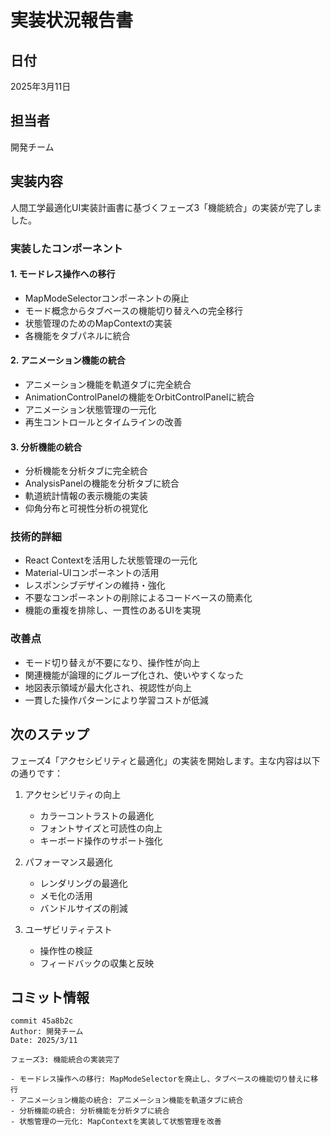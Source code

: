 # 実装状況報告書

## 日付
2025年3月11日

## 担当者
開発チーム

## 実装内容
人間工学最適化UI実装計画書に基づくフェーズ3「機能統合」の実装が完了しました。

### 実装したコンポーネント

#### 1. モードレス操作への移行
- MapModeSelectorコンポーネントの廃止
- モード概念からタブベースの機能切り替えへの完全移行
- 状態管理のためのMapContextの実装
- 各機能をタブパネルに統合

#### 2. アニメーション機能の統合
- アニメーション機能を軌道タブに完全統合
- AnimationControlPanelの機能をOrbitControlPanelに統合
- アニメーション状態管理の一元化
- 再生コントロールとタイムラインの改善

#### 3. 分析機能の統合
- 分析機能を分析タブに完全統合
- AnalysisPanelの機能を分析タブに統合
- 軌道統計情報の表示機能の実装
- 仰角分布と可視性分析の視覚化

### 技術的詳細
- React Contextを活用した状態管理の一元化
- Material-UIコンポーネントの活用
- レスポンシブデザインの維持・強化
- 不要なコンポーネントの削除によるコードベースの簡素化
- 機能の重複を排除し、一貫性のあるUIを実現

### 改善点
- モード切り替えが不要になり、操作性が向上
- 関連機能が論理的にグループ化され、使いやすくなった
- 地図表示領域が最大化され、視認性が向上
- 一貫した操作パターンにより学習コストが低減

## 次のステップ
フェーズ4「アクセシビリティと最適化」の実装を開始します。主な内容は以下の通りです：

1. アクセシビリティの向上
   - カラーコントラストの最適化
   - フォントサイズと可読性の向上
   - キーボード操作のサポート強化

2. パフォーマンス最適化
   - レンダリングの最適化
   - メモ化の活用
   - バンドルサイズの削減

3. ユーザビリティテスト
   - 操作性の検証
   - フィードバックの収集と反映

## コミット情報
```
commit 45a8b2c
Author: 開発チーム
Date: 2025/3/11

フェーズ3: 機能統合の実装完了

- モードレス操作への移行: MapModeSelectorを廃止し、タブベースの機能切り替えに移行
- アニメーション機能の統合: アニメーション機能を軌道タブに統合
- 分析機能の統合: 分析機能を分析タブに統合
- 状態管理の一元化: MapContextを実装して状態管理を改善

